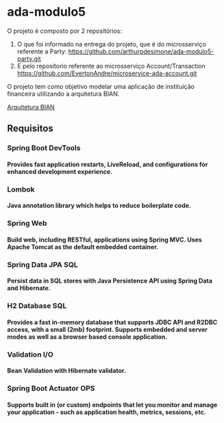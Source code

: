 # ada-modulo5
O projeto é composto por 2 reposítórios:
1. O que foi informado na entrega do projeto, que é do microsserviço referente a Party:
https://github.com/arthurpdesimone/ada-modulo5-party.git
2. E pelo reposítorio referente ao microsserviço Account/Transaction
https://github.com/EvertonAndre/microservice-ada-account.git

O projeto tem como objetivo modelar uma aplicação de instituição financeira utilizando a arquitetura BIAN.

[Arquitetura BIAN](https://bian.org/servicelandscape-11-0-0/views.html)

## Requisitos
### Spring Boot DevTools 
#### Provides fast application restarts, LiveReload, and configurations for enhanced development experience.
### Lombok 
#### Java annotation library which helps to reduce boilerplate code.
### Spring Web 
#### Build web, including RESTful, applications using Spring MVC. Uses Apache Tomcat as the default embedded container.
### Spring Data JPA SQL
#### Persist data in SQL stores with Java Persistence API using Spring Data and Hibernate.
### H2 Database SQL
#### Provides a fast in-memory database that supports JDBC API and R2DBC access, with a small (2mb) footprint. Supports embedded and server modes as well as a browser based console application.
### Validation I/O
#### Bean Validation with Hibernate validator.
### Spring Boot Actuator OPS
#### Supports built in (or custom) endpoints that let you monitor and manage your application - such as application health, metrics, sessions, etc.